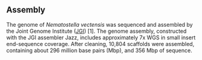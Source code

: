 Assembly
--------

The genome of *Nematostella vectensis* was sequenced and assembled by
the Joint Genome Institute
([JGI](http://genome.jgi.doe.gov/Nemve1/Nemve1.home.html)) \[1\]. The
genome assembly, constructed with the JGI assembler Jazz, includes
approximately 7x WGS in small insert end-sequence coverage. After
cleaning, 10,804 scaffolds were assembled, containing about 296 million
base pairs (Mbp), and 356 Mbp of sequence.

